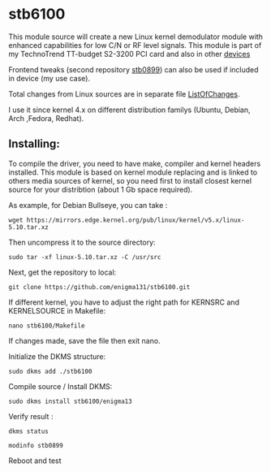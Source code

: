 # stb6100

This module source will create a new Linux kernel demodulator module with enhanced capabilities for low C/N or RF level signals. This module is part of my TechnoTrend TT-budget S2-3200 PCI card and also in other [devices](https://www.linuxtv.org/wiki/index.php/STMicroelectronics_STB6100)

Frontend tweaks (second repository [stb0899](https://github.com/enigma131/stb0899)) can also be used if included in device (my use case).

Total changes from Linux sources are in separate file [ListOfChanges](ListOfChanges). 

I use it since kernel 4.x on different distribution familys (Ubuntu, Debian, Arch ,Fedora, Redhat).

## Installing:

To compile the driver, you need to have make, compiler and kernel headers installed. This module is based on kernel module replacing and is linked to others media sources of kernel, so you need first to install closest kernel source for your distribtion (about 1 Gb space required).

As example, for Debian Bullseye, you can take : 

    wget https://mirrors.edge.kernel.org/pub/linux/kernel/v5.x/linux-5.10.tar.xz

Then uncompress it to the source directory:

    sudo tar -xf linux-5.10.tar.xz -C /usr/src

Next, get the repository to local:

    git clone https://github.com/enigma131/stb6100.git

If different kernel, you have to adjust the right path for KERNSRC and KERNELSOURCE in Makefile:

    nano stb6100/Makefile 

If changes made, save the file then exit nano.

Initialize the DKMS structure:

    sudo dkms add ./stb6100

Compile source / Install DKMS:

    sudo dkms install stb6100/enigma13

Verify result :

    dkms status

    modinfo stb0899

Reboot and test

